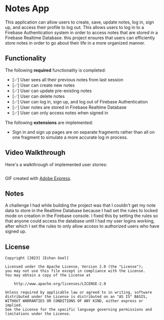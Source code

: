 # Notes App

This application can allow users to create, save, update notes, log in, sign up, and access their profile to log out. This allows users to log in to a Firebase Authentication system in order to access notes that are stored in a Firebase Realtime Database. this project ensures that users can efficiently store notes in order to go about their life in a more organized manner.

## Functionality 

The following **required** functionality is completed:

* [✅] User sees all their previous notes from last session
* [✅] User can create new notes
* [✅] User can update pre-existing notes
* [✅] User can delete notes
* [✅] User can log in, sign up, and log out of Firebase Authentication
* [✅] User notes are stored in Firebase Realtime Database
* [✅] User can only access notes when signed in

The following **extensions** are implemented:
* Sign in and sign up pages are on separate fragments rather than all on one fragment to simulate a more accurate log in process.

## Video Walkthrough

Here's a walkthrough of implemented user stories:

![]()

GIF created with [Adobe Express](https://new.express.adobe.com).

## Notes

A challenge I had while building the project was that I couldn't get my note data to store in the Realtime Database because I had set the rules to locked mode on creation in the Firebase console. I fixed this by setting the rules so that anyone could access the database until I had my user logins working, after which I set the rules to only allow access to authorized users who have signed up. 

## License

    Copyright [2023] [Eshan Goel]

    Licensed under the Apache License, Version 2.0 (the "License");
    you may not use this file except in compliance with the License.
    You may obtain a copy of the License at

        http://www.apache.org/licenses/LICENSE-2.0

    Unless required by applicable law or agreed to in writing, software
    distributed under the License is distributed on an "AS IS" BASIS,
    WITHOUT WARRANTIES OR CONDITIONS OF ANY KIND, either express or implied.
    See the License for the specific language governing permissions and
    limitations under the License.
